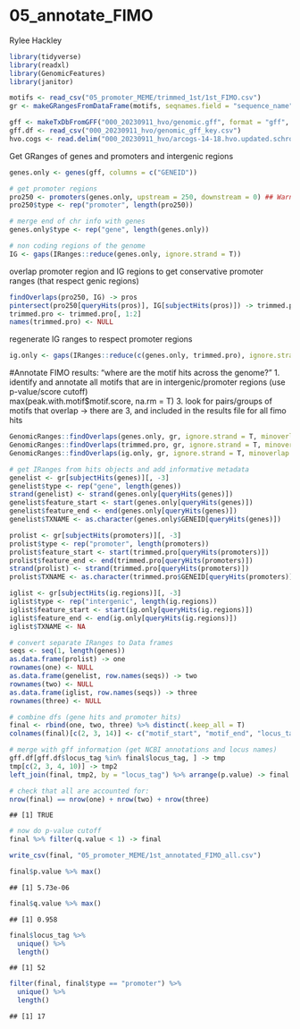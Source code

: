 05_annotate_FIMO
================
Rylee Hackley

``` r
library(tidyverse)
library(readxl)
library(GenomicFeatures)
library(janitor)
```

``` r
motifs <- read_csv("05_promoter_MEME/trimmed_1st/1st_FIMO.csv")
gr <- makeGRangesFromDataFrame(motifs, seqnames.field = "sequence_name", keep.extra.columns = T)

gff <- makeTxDbFromGFF("000_20230911_hvo/genomic.gff", format = "gff", dataSource = "NCBI", organism = "Haloferax volcanii")
gff.df <- read_csv("000_20230911_hvo/genomic_gff_key.csv")
hvo.cogs <- read.delim("000_20230911_hvo/arcogs-14-18.hvo.updated.schronheit.txt", sep = "\t")
```

Get GRanges of genes and promoters and intergenic regions

``` r
genes.only <- genes(gff, columns = c("GENEID"))

# get promoter regions
pro250 <- promoters(genes.only, upstream = 250, downstream = 0) ## Warning: this encroaches on nearby CDS
pro250$type <- rep("promoter", length(pro250))

# merge end of chr info with genes
genes.only$type <- rep("gene", length(genes.only))

# non coding regions of the genome
IG <- gaps(IRanges::reduce(genes.only, ignore.strand = T))
```

overlap promoter region and IG regions to get conservative promoter
ranges (that respect genic regions)

``` r
findOverlaps(pro250, IG) -> pros
pintersect(pro250[queryHits(pros)], IG[subjectHits(pros)]) -> trimmed.pro
trimmed.pro <- trimmed.pro[, 1:2]
names(trimmed.pro) <- NULL
```

regenerate IG ranges to respect promoter regions

``` r
ig.only <- gaps(IRanges::reduce(c(genes.only, trimmed.pro), ignore.strand = T))
```

\#Annotate FIMO results: “where are the motif hits across the
genome?” 1. identify and annotate all motifs that are in
intergenic/promoter regions (use p-value/score cutoff)  
max(peak.with.motif\$motif.score, na.rm = T) 3. look for pairs/groups of
motifs that overlap -\> there are 3, and included in the results file
for all fimo hits

``` r
GenomicRanges::findOverlaps(genes.only, gr, ignore.strand = T, minoverlap = 5) -> genes
GenomicRanges::findOverlaps(trimmed.pro, gr, ignore.strand = T, minoverlap = 5) -> promoters
GenomicRanges::findOverlaps(ig.only, gr, ignore.strand = T, minoverlap = 5) -> ig.regions

# get IRanges from hits objects and add informative metadata
genelist <- gr[subjectHits(genes)][, -3]
genelist$type <- rep("gene", length(genes))
strand(genelist) <- strand(genes.only[queryHits(genes)])
genelist$feature_start <- start(genes.only[queryHits(genes)])
genelist$feature_end <- end(genes.only[queryHits(genes)])
genelist$TXNAME <- as.character(genes.only$GENEID[queryHits(genes)])

prolist <- gr[subjectHits(promoters)][, -3]
prolist$type <- rep("promoter", length(promoters))
prolist$feature_start <- start(trimmed.pro[queryHits(promoters)])
prolist$feature_end <- end(trimmed.pro[queryHits(promoters)])
strand(prolist) <- strand(trimmed.pro[queryHits(promoters)])
prolist$TXNAME <- as.character(trimmed.pro$GENEID[queryHits(promoters)])

iglist <- gr[subjectHits(ig.regions)][, -3]
iglist$type <- rep("intergenic", length(ig.regions))
iglist$feature_start <- start(ig.only[queryHits(ig.regions)])
iglist$feature_end <- end(ig.only[queryHits(ig.regions)])
iglist$TXNAME <- NA

# convert separate IRanges to Data frames
seqs <- seq(1, length(genes))
as.data.frame(prolist) -> one
rownames(one) <- NULL
as.data.frame(genelist, row.names(seqs)) -> two
rownames(two) <- NULL
as.data.frame(iglist, row.names(seqs)) -> three
rownames(three) <- NULL

# combine dfs (gene hits and promoter hits)
final <- rbind(one, two, three) %>% distinct(.keep_all = T)
colnames(final)[c(2, 3, 14)] <- c("motif_start", "motif_end", "locus_tag")

# merge with gff information (get NCBI annotations and locus names)
gff.df[gff.df$locus_tag %in% final$locus_tag, ] -> tmp
tmp[c(2, 3, 4, 10)] -> tmp2
left_join(final, tmp2, by = "locus_tag") %>% arrange(p.value) -> final

# check that all are accounted for:
nrow(final) == nrow(one) + nrow(two) + nrow(three)
```

    ## [1] TRUE

``` r
# now do p-value cutoff
final %>% filter(q.value < 1) -> final

write_csv(final, "05_promoter_MEME/1st_annotated_FIMO_all.csv")
```

``` r
final$p.value %>% max()
```

    ## [1] 5.73e-06

``` r
final$q.value %>% max()
```

    ## [1] 0.958

``` r
final$locus_tag %>%
  unique() %>%
  length()
```

    ## [1] 52

``` r
filter(final, final$type == "promoter") %>%
  unique() %>%
  length()
```

    ## [1] 17
